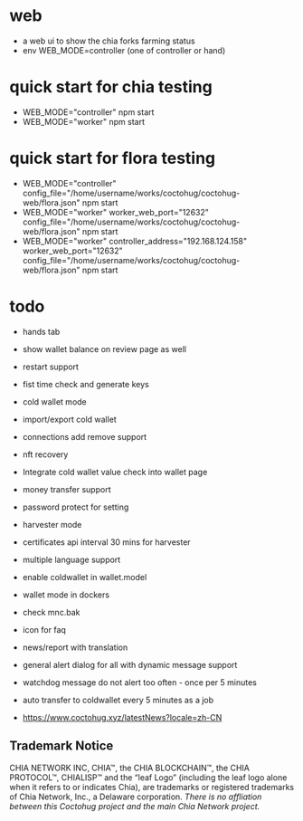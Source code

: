 # web
- a web ui to show the chia forks farming status
- env WEB_MODE=controller (one of controller or hand)

# quick start for chia testing
- WEB_MODE="controller" npm start
- WEB_MODE="worker" npm start

# quick start for flora testing
- WEB_MODE="controller" config_file="/home/username/works/coctohug/coctohug-web/flora.json" npm start
- WEB_MODE="worker" worker_web_port="12632" config_file="/home/username/works/coctohug/coctohug-web/flora.json" npm start
- WEB_MODE="worker" controller_address="192.168.124.158" worker_web_port="12632" config_file="/home/username/works/coctohug/coctohug-web/flora.json" npm start

# todo
- hands tab
- show wallet balance on review page as well
- restart support
- fist time check and generate keys
- cold wallet mode
- import/export cold wallet
- connections add remove support
- nft recovery
- Integrate cold wallet value check into wallet page
- money transfer support
- password protect for setting
- harvester mode
- certificates api interval 30 mins for harvester
- multiple language support
- enable coldwallet in wallet.model

- wallet mode in dockers
- check mnc.bak
- icon for faq
- news/report with translation
- general alert dialog for all with dynamic message support
- watchdog message do not alert too often - once per 5 minutes
- auto transfer to coldwallet every 5 minutes as a job
- https://www.coctohug.xyz/latestNews?locale=zh-CN

## Trademark Notice
CHIA NETWORK INC, CHIA™, the CHIA BLOCKCHAIN™, the CHIA PROTOCOL™, CHIALISP™ and the “leaf Logo” (including the leaf logo alone when it refers to or indicates Chia), are trademarks or registered trademarks of Chia Network, Inc., a Delaware corporation. *There is no affliation between this Coctohug project and the main Chia Network project.*
